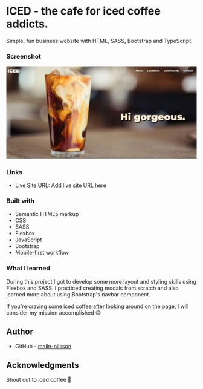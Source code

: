 # ICED - the cafe for iced coffee addicts.
Simple, fun business website with HTML, SASS, Bootstrap and TypeScript.

### Screenshot

![](src/images/screenshot.jpg)

### Links

- Live Site URL: [Add live site URL here](https://your-live-site-url.com)

### Built with

- Semantic HTML5 markup
- CSS
- SASS
- Flexbox
- JavaScript
- Bootstrap
- Mobile-first workflow

### What I learned
During this project I got to develop some more layout and styling skills using Flexbox and SASS. I practiced creating modals from scratch and also learned more about using Bootstrap's navbar component. 

If you're craving some iced coffee after looking around on the page, I will consider my mission accomplished 😊

## Author

- GitHub - [malin-nilsson](https://github.com/malin-nilsson)

## Acknowledgments
Shout out to iced coffee 💙
